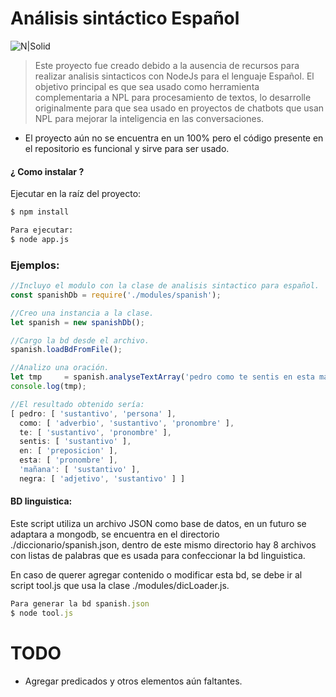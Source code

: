 # Análisis sintáctico Español
![N|Solid](https://encrypted-tbn0.gstatic.com/images?q=tbn:ANd9GcSR_lbGOZa8E39sKULNNttv27vEB8THD4u7iICV5ykPEf86CQxh)

>Este proyecto fue creado debido a la ausencia de recursos para realizar analisis sintacticos con NodeJs para el lenguaje Español. El objetivo principal es que sea usado como herramienta complementaria a NPL para procesamiento de textos, lo desarrolle originalmente para que sea usado en proyectos de chatbots que usan NPL para mejorar la inteligencia en las conversaciones.

- El proyecto aún no se encuentra en un 100% pero el código presente en el repositorio es funcional y sirve para ser usado.

#### ¿ Como instalar ?
Ejecutar en la raíz del proyecto:
```sh
$ npm install

Para ejecutar:
$ node app.js
```

### Ejemplos:
```js
//Incluyo el modulo con la clase de analisis sintactico para español.
const spanishDb = require('./modules/spanish');

//Creo una instancia a la clase.
let spanish = new spanishDb();

//Cargo la bd desde el archivo.
spanish.loadBdFromFile();

//Analizo una oración.
let tmp 	= spanish.analyseTextArray('pedro como te sentis en esta mañana negra');
console.log(tmp);

//El resultado obtenido sería:
[ pedro: [ 'sustantivo', 'persona' ],
  como: [ 'adverbio', 'sustantivo', 'pronombre' ],
  te: [ 'sustantivo', 'pronombre' ],
  sentis: [ 'sustantivo' ],
  en: [ 'preposicion' ],
  esta: [ 'pronombre' ],
  'mañana': [ 'sustantivo' ],
  negra: [ 'adjetivo', 'sustantivo' ] ]
```

#### BD linguistica:
Este script utiliza un archivo JSON como base de datos, en un futuro se adaptara a mongodb, se encuentra en el directorio ./diccionario/spanish.json, dentro de este mismo directorio hay 8 archivos con listas de palabras que es usada para confeccionar la bd linguistica.

En caso de querer agregar contenido o modificar esta bd, se debe ir al script tool.js que usa la clase ./modules/dicLoader.js.

```js
Para generar la bd spanish.json
$ node tool.js
```

# TODO
- Agregar predicados y otros elementos aún faltantes.
